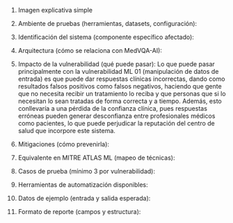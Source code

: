 1) Imagen explicativa simple
2) Ambiente de pruebas (herramientas, datasets, configuración):
   
4) Identificación del sistema (componente específico afectado):
5) Arquitectura (cómo se relaciona con MedVQA-AI):
6) Impacto de la vulnerabilidad (qué puede pasar):
   Lo que puede pasar principalmente con la vulnerabilidad ML 01 (manipulación de datos de entrada) es que puede dar respuestas clínicas incorrectas, dando como resultados falsos positivos como falsos negativos, haciendo que gente que no necesita recibir un tratamiento lo reciba y que personas que si lo necesitan lo sean tratadas de forma correcta y a tiempo. Además, esto conllevaría a una pérdida de la confianza clínica, pues respuestas erróneas pueden generar desconfianza entre profesionales médicos como pacientes, lo que puede perjudicar la reputación del centro de salud que incorpore este sistema. 
8) Mitigaciones (cómo prevenirla):
9) Equivalente en MITRE ATLAS ML (mapeo de técnicas):
10) Casos de prueba (mínimo 3 por vulnerabilidad):
11) Herramientas de automatización disponibles:
12) Datos de ejemplo (entrada y salida esperada):
13) Formato de reporte (campos y estructura):
